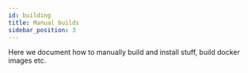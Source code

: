 ```yaml
---
id: building
title: Manual builds
sidebar_position: 3
---
```



Here we document how to manually build and install stuff, build docker images etc.
